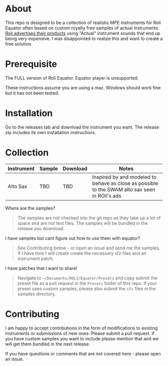 # About

This repo is designed to be a collection of realistic MPE instruments for Roli Equator often based on custom royalty free samples of actual instruments. [Roli advertises their products](https://www.youtube.com/watch?v=IKSplgK5IEg) using "Actual" instrument sounds that end up being very expensive. I was disappointed to realize this and want to create a free solution. 

# Prerequisite 

The FULL version of Roli Equator. Equator player is unsupported. 

These instructions assume you are using a mac. Windows should work fine but it has not been tested.

# Installation 

Go to the releases tab and download the instrument you want. The release zip includes its own installation instructions. 

# Collection

| Instrument | Sample     | Download | Notes |
| ---------- | ---------- | -------- | ----- |
| Alto Sax   |  TBD       | TBD      | Inspired by and modeled to behave as close as possible to the SWAM alto sax seen in ROli's ads |

Where are the samples? 
> The samples are not checked into the git repo as they take up a lot of space and are not text files. The samples will be bundled in the release you download. 

I have samples but cant figure out how to use them with equator?
> See Contributing below - or open an issue and send me the samples. If I have time I will create create the necessary sfz files and an instrument patch. 

I have patches that I want to share!
> Navigate to `~/Documents/ROLI/Equator/Presets` and copy submit the preset file as a pull request in the `Presets` folder of this repo. If your preset uses custom samples, please also submit the `sfz` files in the samples directory. 

# Contributing 

I am happy to accept contributions in the form of modifications to existing instruments or submissions of new ones. Please submit a pull request. If you have custom samples you want to include please mention that and we will get them bundled in the next release. 

If you have questions or comments that are not covered here - please open an issue. 
